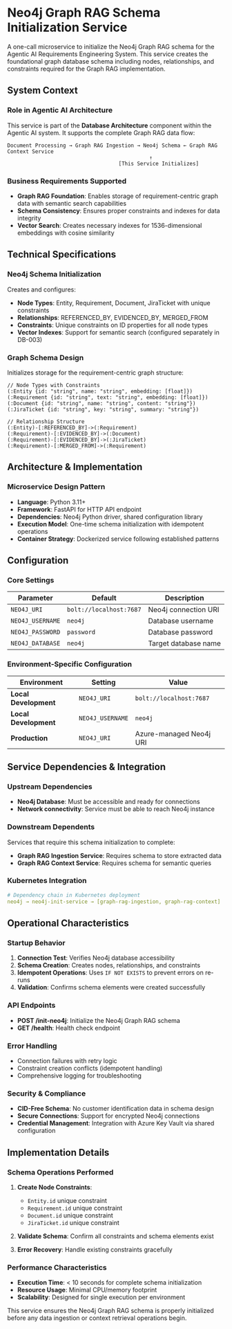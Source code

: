 # Neo4j Graph RAG Schema Initialization Service

A one-call microservice to initialize the Neo4j Graph RAG schema for the Agentic AI Requirements Engineering System. This service creates the foundational graph database schema including nodes, relationships, and constraints required for the Graph RAG implementation.

## System Context

### Role in Agentic AI Architecture
This service is part of the **Database Architecture** component within the Agentic AI system. It supports the complete Graph RAG data flow:

```
Document Processing → Graph RAG Ingestion → Neo4j Schema ← Graph RAG Context Service
                                              ↑
                                    [This Service Initializes]
```

### Business Requirements Supported
- **Graph RAG Foundation**: Enables storage of requirement-centric graph data with semantic search capabilities
- **Schema Consistency**: Ensures proper constraints and indexes for data integrity
- **Vector Search**: Creates necessary indexes for 1536-dimensional embeddings with cosine similarity

## Technical Specifications

### Neo4j Schema Initialization
Creates and configures:
- **Node Types**: Entity, Requirement, Document, JiraTicket with unique constraints
- **Relationships**: REFERENCED_BY, EVIDENCED_BY, MERGED_FROM
- **Constraints**: Unique constraints on ID properties for all node types
- **Vector Indexes**: Support for semantic search (configured separately in DB-003)

### Graph Schema Design
Initializes storage for the requirement-centric graph structure:
```cypher
// Node Types with Constraints
(:Entity {id: "string", name: "string", embedding: [float]})
(:Requirement {id: "string", text: "string", embedding: [float]})
(:Document {id: "string", name: "string", content: "string"})
(:JiraTicket {id: "string", key: "string", summary: "string"})

// Relationship Structure
(:Entity)-[:REFERENCED_BY]->(:Requirement)
(:Requirement)-[:EVIDENCED_BY]->(:Document)
(:Requirement)-[:EVIDENCED_BY]->(:JiraTicket)
(:Requirement)-[:MERGED_FROM]->(:Requirement)
```

## Architecture & Implementation

### Microservice Design Pattern
- **Language**: Python 3.11+
- **Framework**: FastAPI for HTTP API endpoint
- **Dependencies**: Neo4j Python driver, shared configuration library
- **Execution Model**: One-time schema initialization with idempotent operations
- **Container Strategy**: Dockerized service following established patterns

## Configuration

### Core Settings
| Parameter | Default | Description |
|-----------|---------|-------------|
| `NEO4J_URI` | `bolt://localhost:7687` | Neo4j connection URI |
| `NEO4J_USERNAME` | `neo4j` | Database username |
| `NEO4J_PASSWORD` | `password` | Database password |
| `NEO4J_DATABASE` | `neo4j` | Target database name |

### Environment-Specific Configuration
| Environment | Setting | Value |
|-------------|---------|-------|
| **Local Development** | `NEO4J_URI` | `bolt://localhost:7687` |
| **Local Development** | `NEO4J_USERNAME` | `neo4j` |
| **Production** | `NEO4J_URI` | Azure-managed Neo4j URI |

## Service Dependencies & Integration

### Upstream Dependencies
- **Neo4j Database**: Must be accessible and ready for connections
- **Network connectivity**: Service must be able to reach Neo4j instance

### Downstream Dependents  
Services that require this schema initialization to complete:
- **Graph RAG Ingestion Service**: Requires schema to store extracted data
- **Graph RAG Context Service**: Requires schema for semantic queries  

### Kubernetes Integration
```yaml
# Dependency chain in Kubernetes deployment
neo4j → neo4j-init-service → [graph-rag-ingestion, graph-rag-context]
```

## Operational Characteristics

### Startup Behavior
1. **Connection Test**: Verifies Neo4j database accessibility
2. **Schema Creation**: Creates nodes, relationships, and constraints
3. **Idempotent Operations**: Uses `IF NOT EXISTS` to prevent errors on re-runs
4. **Validation**: Confirms schema elements were created successfully

### API Endpoints
- **POST /init-neo4j**: Initialize the Neo4j Graph RAG schema
- **GET /health**: Health check endpoint

### Error Handling
- Connection failures with retry logic
- Constraint creation conflicts (idempotent handling)
- Comprehensive logging for troubleshooting

### Security & Compliance
- **CID-Free Schema**: No customer identification data in schema design
- **Secure Connections**: Support for encrypted Neo4j connections
- **Credential Management**: Integration with Azure Key Vault via shared configuration

## Implementation Details

### Schema Operations Performed
1. **Create Node Constraints**:
   - `Entity.id` unique constraint
   - `Requirement.id` unique constraint  
   - `Document.id` unique constraint
   - `JiraTicket.id` unique constraint

2. **Validate Schema**: Confirm all constraints and schema elements exist

3. **Error Recovery**: Handle existing constraints gracefully

### Performance Characteristics
- **Execution Time**: < 10 seconds for complete schema initialization
- **Resource Usage**: Minimal CPU/memory footprint
- **Scalability**: Designed for single execution per environment

This service ensures the Neo4j Graph RAG schema is properly initialized before any data ingestion or context retrieval operations begin. 